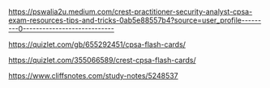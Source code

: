 https://pswalia2u.medium.com/crest-practitioner-security-analyst-cpsa-exam-resources-tips-and-tricks-0ab5e88557b4?source=user_profile---------0----------------------------

https://quizlet.com/gb/655292451/cpsa-flash-cards/

https://quizlet.com/355066589/crest-cpsa-flash-cards/

https://www.cliffsnotes.com/study-notes/5248537
